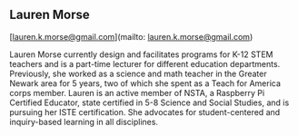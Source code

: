 ## Lauren Morse

[lauren.k.morse@gmail.com](mailto: lauren.k.morse@gmail.com)

Lauren Morse currently design and facilitates programs for K-12 STEM teachers and is a part-time lecturer for different education departments. Previously, she worked as a science and math teacher in the Greater Newark area for 5 years, two of which she spent as a Teach for America corps member. Lauren is an active member of NSTA, a Raspberry Pi Certified Educator, state certified in 5-8 Science and Social Studies, and is pursuing her ISTE certification. She advocates for student-centered and inquiry-based learning in all disciplines.
